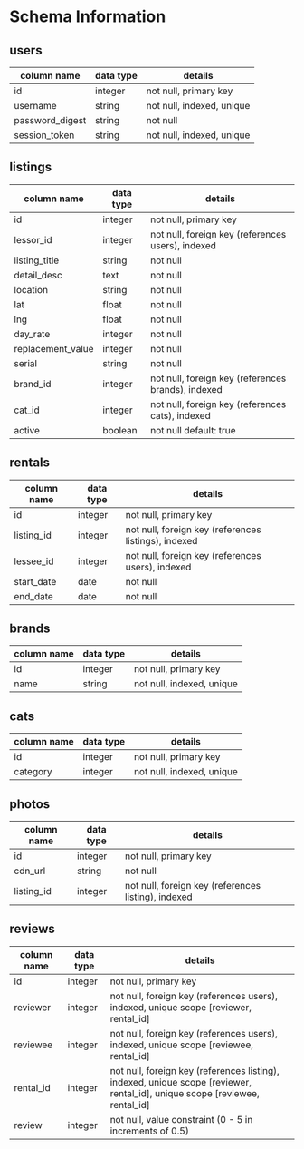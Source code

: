 # Schema Information

## users
column name     | data type | details
----------------|-----------|-----------------------
id              | integer   | not null, primary key
username        | string    | not null, indexed, unique
password_digest | string    | not null
session_token   | string    | not null, indexed, unique

## listings
column name       | data type | details
------------------|-----------|-----------------------
id                | integer   | not null, primary key
lessor_id         | integer   | not null, foreign key (references users), indexed
listing_title     | string    | not null
detail_desc       | text      | not null
location          | string    | not null
lat               | float     | not null
lng               | float     | not null
day_rate          | integer   | not null
replacement_value | integer   | not null
serial	          | string    | not null
brand_id          | integer   | not null, foreign key (references brands), indexed
cat_id            | integer   | not null, foreign key (references cats), indexed
active            | boolean   | not null default: true

## rentals
column name | data type | details
------------|-----------|-----------------------
id          | integer   | not null, primary key
listing_id  | integer   | not null, foreign key (references listings), indexed
lessee_id   | integer   | not null, foreign key (references users), indexed
start_date  | date      | not null
end_date    | date      | not null

## brands
column name | data type | details
------------|-----------|-----------------------
id          | integer   | not null, primary key
name        | string    | not null, indexed, unique

## cats
column name | data type | details
------------|-----------|-----------------------
id          | integer   | not null, primary key
category    | integer   | not null, indexed, unique

## photos
column name | data type | details
------------|-----------|-----------------------
id          | integer   | not null, primary key
cdn_url     | string    | not null
listing_id  | integer   | not null, foreign key (references listing), indexed

## reviews
column name | data type | details
------------|-----------|-----------------------
id          | integer   | not null, primary key
reviewer    | integer   | not null, foreign key (references users), indexed, unique scope [reviewer, rental_id]
reviewee    | integer   | not null, foreign key (references users), indexed, unique scope [reviewee, rental_id]
rental_id   | integer   | not null, foreign key (references listing), indexed, unique scope [reviewer, rental_id], unique scope [reviewee, rental_id]
review      | integer   | not null, value constraint (0 - 5 in increments of 0.5)
